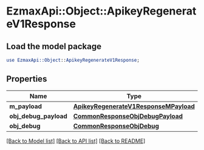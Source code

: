 # EzmaxApi::Object::ApikeyRegenerateV1Response

## Load the model package
```perl
use EzmaxApi::Object::ApikeyRegenerateV1Response;
```

## Properties
Name | Type | Description | Notes
------------ | ------------- | ------------- | -------------
**m_payload** | [**ApikeyRegenerateV1ResponseMPayload**](ApikeyRegenerateV1ResponseMPayload.md) |  | 
**obj_debug_payload** | [**CommonResponseObjDebugPayload**](CommonResponseObjDebugPayload.md) |  | [optional] 
**obj_debug** | [**CommonResponseObjDebug**](CommonResponseObjDebug.md) |  | [optional] 

[[Back to Model list]](../README.md#documentation-for-models) [[Back to API list]](../README.md#documentation-for-api-endpoints) [[Back to README]](../README.md)


